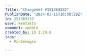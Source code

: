 ```yaml
---
Title: "Changeset #151369232"
PublishDate: "2024-05-15T16:06:29Z"
id: 151369232
user: kentakta
comment: update
created_by: iD 2.29.0
tags:
  - Montenegro

---
```

